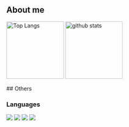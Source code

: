 ## About me
<p align="left"> 
  <img alt="Top Langs" height="150px" src="https://github-readme-stats.vercel.app/api/top-langs/?username=emak-gg&layout=compact&show_icons=true&theme=dark" />
  <img alt="github stats" height="150px" src="https://github-readme-stats.vercel.app/api?username=emak-gg&theme=dark&show_icons=ture" />
</p>
## Others

### Languages
![](https://img.shields.io/badge/Node.js-3c873a?labelColor=black&logo=node.js) 
![](https://img.shields.io/badge/JavaScript-F7DF1E?labelColor=black&logo=JavaScript)
![](https://img.shields.io/badge/HTML5-E34F26?labelColor=black&logo=HTML5)
![](https://img.shields.io/badge/CSS3-1572B6?labelColor=black&logo=CSS3)
